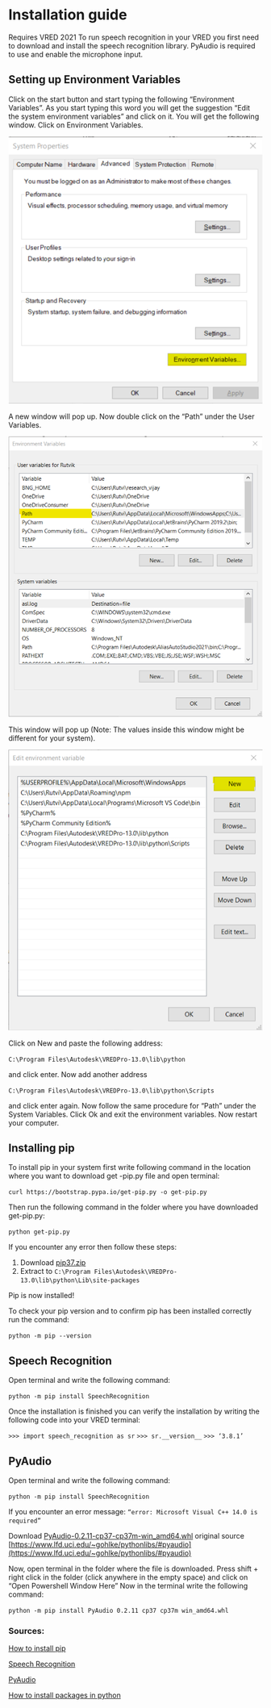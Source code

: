 # Installation guide

Requires VRED 2021
To run speech recognition in your VRED you first need to download and install the speech recognition library. 
PyAudio is required to use and enable the microphone input.

## Setting up Environment Variables 
Click on the start button and start typing the following “Environment Variables”. As you start typing this word you will get the suggestion “Edit the system environment variables” and click on it. 
You will get the following window.
Click on Environment Variables.

![](images/X_System_Properties.png)

A new window will pop up. Now double click on the “Path” under the User Variables. 

![](images/X_Env_Variables.png)

This window will pop up (Note: The values inside this window might be different for your system). 


![](images/X_Edit_Env_Variables.png)

Click on New and paste the following address:

`C:\Program Files\Autodesk\VREDPro-13.0\lib\python`

and click enter. Now add another address 

`C:\Program Files\Autodesk\VREDPro-13.0\lib\python\Scripts` 

and click enter again. Now follow the same procedure for “Path” under the System Variables. 
Click Ok and exit the environment variables. Now restart your computer. 


## Installing pip

To install pip in your system first write following command in the location where you want to download get -pip.py file and open terminal:

`curl https://bootstrap.pypa.io/get-pip.py -o get-pip.py`

Then run the following command in the folder where you have downloaded get-pip.py:

`python get-pip.py`




If you encounter any error then follow these steps:
1. Download [pip37.zip](https://github.com/simonnagel/VRED-voiceRecognition/raw/master/sources/pip37.zip)
2. Extract to `C:\Program Files\Autodesk\VREDPro-13.0\lib\python\Lib\site-packages`

Pip is now installed!

To check your pip version and to confirm pip has been installed correctly run the command:

`python -m pip --version`


## Speech Recognition

Open terminal and write the following command:

`python -m pip install SpeechRecognition`

Once the installation is finished you can verify the installation by writing the following code into your VRED terminal:

`>>> import speech_recognition as sr`
`>>> sr.__version__`
`>>> ‘3.8.1’`

## PyAudio

Open terminal and write the following command:

`python -m pip install SpeechRecognition`

If you encounter an error message: 
`“error: Microsoft Visual C++ 14.0 is required”`

Download [PyAudio-0.2.11-cp37-cp37m-win_amd64.whl](https://github.com/simonnagel/VRED-voiceRecognition/raw/master/sources/PyAudio-0.2.11-cp37-cp37m-win_amd64.whl) 
original source [https://www.lfd.uci.edu/~gohlke/pythonlibs/#pyaudio](https://www.lfd.uci.edu/~gohlke/pythonlibs/#pyaudio)

Now, open terminal in the folder where the file is downloaded.
Press shift + right click in the folder (click anywhere in the empty space) and click on “Open Powershell Window Here”
Now in the terminal write the following command:

`python -m pip install PyAudio 0.2.11 cp37 cp37m win_amd64.whl`

### Sources: 
[How to install pip](https://pip.pypa.io/en/stable/installing/)

[Speech Recognition](https://pypi.org/project/SpeechRecognition/#description)

[PyAudio](https://pypi.org/project/PyAudio/#files)

[How to install packages in python](https://packaging.python.org/tutorials/installing-packages/)
